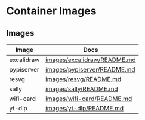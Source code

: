 # Container Images

## Images

| Image | Docs |
| ----- | ---- |
| excalidraw | [images/excalidraw/README.md](./images/excalidraw/README.md) |
| pypiserver | [images/pypiserver/README.md](./images/pypiserver/README.md) |
| resvg | [images/resvg/README.md](./images/resvg/README.md) |
| sally | [images/sally/README.md](./images/sally/README.md) |
| wifi-card | [images/wifi-card/README.md](./images/wifi-card/README.md) |
| yt-dlp | [images/yt-dlp/README.md](./images/yt-dlp/README.md) |
